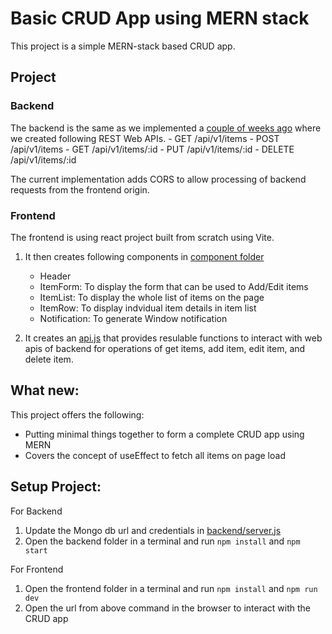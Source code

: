 # Basic CRUD App using MERN stack

This project is a simple MERN-stack based CRUD app.

## Project
### Backend
The backend is the same as we implemented a [couple of weeks ago](../week06/) where we created following REST Web APIs.
    - GET /api/v1/items
    - POST /api/v1/items
    - GET /api/v1/items/:id
    - PUT /api/v1/items/:id
    - DELETE /api/v1/items/:id

The current implementation adds CORS to allow processing of backend requests from the frontend origin.

### Frontend
The frontend is using react project built from scratch using Vite.

1) It then creates following components in [component folder](./project_4.0/frontend/src/components/)
    - Header
    - ItemForm: To display the form that can be used to Add/Edit items
    - ItemList: To display the whole list of items on the page
    - ItemRow: To display indvidual item details in item list
    - Notification: To generate Window notification

2) It creates an [api.js](./project_4.0/frontend/src/services/api.js) that provides resulable functions to interact with web apis of backend for operations of get items, add  item, edit item, and delete item.


## What new:
This project offers the following:
- Putting minimal things together to form a complete CRUD app using MERN
- Covers the concept of useEffect to fetch all items on page load

## Setup Project:

For Backend
1) Update the Mongo db url and credentials in [backend/server.js](./project_4.0/backend/server.js)
2) Open the backend folder in a terminal and run `npm install` and `npm start`

For Frontend
1) Open the frontend folder in a terminal and run `npm install` and `npm run dev`
2) Open the url from above command in the browser to interact with the CRUD app